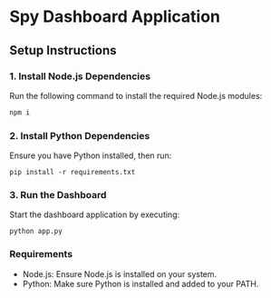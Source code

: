 # Spy Dashboard Application

## Setup Instructions

### 1. Install Node.js Dependencies

Run the following command to install the required Node.js modules:

```bash
npm i
```

### 2. Install Python Dependencies

Ensure you have Python installed, then run:

```
pip install -r requirements.txt
```

### 3. Run the Dashboard

Start the dashboard application by executing:

```
python app.py
```

### Requirements

-   Node.js: Ensure Node.js is installed on your system.
-   Python: Make sure Python is installed and added to your PATH.
